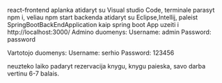 react-frontend aplanka atidaryt su Visual studio Code, terminale parasyt npm i, veliau npm start
backenda atidaryt su Eclipse,Intellij, paleist SpringBootBackEndApplication kaip spring boot App
 uzeiti i http://localhost:3000/
Admino duomenys: 
Username: admin	
Password: password

Vartotojo duomenys:
Username: serhio
Password: 123456

neuzteko laiko padaryt rezervacija knygu, knygu paieska,
savo darba vertinu 6-7 balais. 
